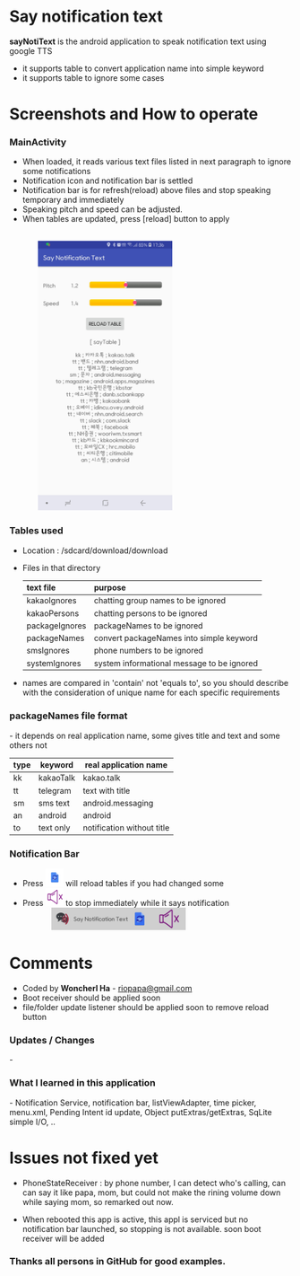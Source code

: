# Say notification text
**sayNotiText** is the android application to speak notification text using google TTS

- it supports table to convert application name into simple keyword
- it supports table to ignore some cases

<H1>Screenshots and How to operate</H1>

<H3>MainActivity</H3>

- When loaded, it reads various text files listed in next paragraph to ignore some notifications
- Notification icon and notification bar is settled
- Notification bar is for refresh(reload) above files and stop speaking temporary and immediately
- Speaking pitch and speed can be adjusted.
- When tables are updated, press \[reload] button to apply

<br>&nbsp;&nbsp;&nbsp;&nbsp;&nbsp;&nbsp;&nbsp;&nbsp;&nbsp;&nbsp;&nbsp;&nbsp;
    <img src="./screenshots/mainActivity.jpg" width=240 height=480>

<H3>Tables used</H3>

- Location : /sdcard/download/download
- Files in that directory

    |text file| purpose|
    |---|---|
    |kakaoIgnores| chatting group names to be ignored  |
    |kakaoPersons| chatting persons to be ignored |
    | packageIgnores | packageNames to be ignored |
    |packageNames|convert packageNames into simple keyword|
    |smsIgnores| phone numbers to be ignored |
    |systemIgnores|system informational message to be ignored|
- names are compared in 'contain' not 'equals to', so you should describe with the consideration of unique name for each specific requirements


<H3>packageNames file format</H3>
- it depends on real application name, some gives title and text and some others not
    
    
|type| keyword | real application name|
| --- | --- | --- |
| kk | kakaoTalk| kakao.talk |
| tt | telegram| text with title |
| sm | sms text| android.messaging |
| an | android| android |
| to | text only |notification without title |

<H3>Notification Bar</H3>
 
- Press <img src="./app/src/main/res/mipmap-xxhdpi/ic_reloading.png" width=32 height=32> will reload tables if you had changed some
- Press <img src="./app/src/main/res/mipmap-xxhdpi/ic_stop_say.png" width=32 height=32> to stop immediately while it says notification
<br>&nbsp;&nbsp;&nbsp;&nbsp;&nbsp;&nbsp;&nbsp;&nbsp;&nbsp;&nbsp;&nbsp;&nbsp; <img src="./screenshots/notificationBar.png" width=240 height=40>

<H1>Comments</H1>

- Coded by **Woncherl Ha** - riopapa@gmail.com
- Boot receiver should be applied soon
- file/folder update listener should be applied soon to remove reload button

<H3>Updates / Changes</H3>
- 
<H3>What I learned in this application</H3>
- Notification Service, notification bar, listViewAdapter, time picker, menu.xml, Pending Intent id update, Object putExtras/getExtras, SqLite simple I/O, .. 

<H1>Issues not fixed yet</H1>

- PhoneStateReceiver : by phone number, I can detect who's calling, can can say it like papa, mom, but could not make the rining volume down while saying mom, so remarked out now.

- When rebooted this app is active, this appl is serviced but no notification bar launched, so stopping is not available. soon boot receiver will be added

<H3>Thanks all persons in GitHub for good examples.</H3>

